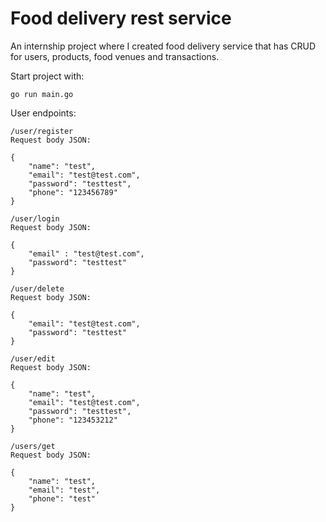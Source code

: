 # Food delivery rest service

An internship project where I created food delivery service that has CRUD for users, products, food venues and transactions.


Start project with:
```
go run main.go
```

User endpoints:
```
/user/register
Request body JSON:

{
    "name": "test",
    "email": "test@test.com",
    "password": "testtest",
    "phone": "123456789"
}

/user/login
Request body JSON:

{
    "email" : "test@test.com",
    "password": "testtest"
}

/user/delete
Request body JSON:

{
    "email": "test@test.com",
    "password": "testtest"
} 

/user/edit
Request body JSON:

{
    "name": "test",
    "email": "test@test.com",
    "password": "testtest",
    "phone": "123453212"
}

/users/get
Request body JSON:

{
    "name": "test",
    "email": "test",
    "phone": "test" 
}
```


